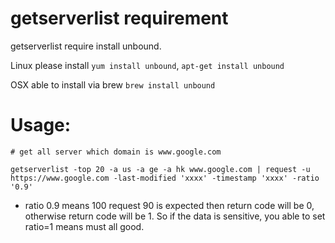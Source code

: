 <!-----------------------------

- File Name : README.md

- Purpose :

- Creation Date : 05-17-2017

- Last Modified : Wed 17 May 2017 10:57:04 PM UTC

- Created By : Kiyor

------------------------------->

# getserverlist requirement

getserverlist require install unbound.

Linux please install `yum install unbound`, `apt-get install unbound`

OSX able to install via brew `brew install unbound`

# Usage:

```
# get all server which domain is www.google.com

getserverlist -top 20 -a us -a ge -a hk www.google.com | request -u https://www.google.com -last-modified 'xxxx' -timestamp 'xxxx' -ratio '0.9'

```

- ratio 0.9 means 100 request 90 is expected then return code will be 0, otherwise return code will be 1. So if the data is sensitive, you able to set ratio=1 means must all good.
